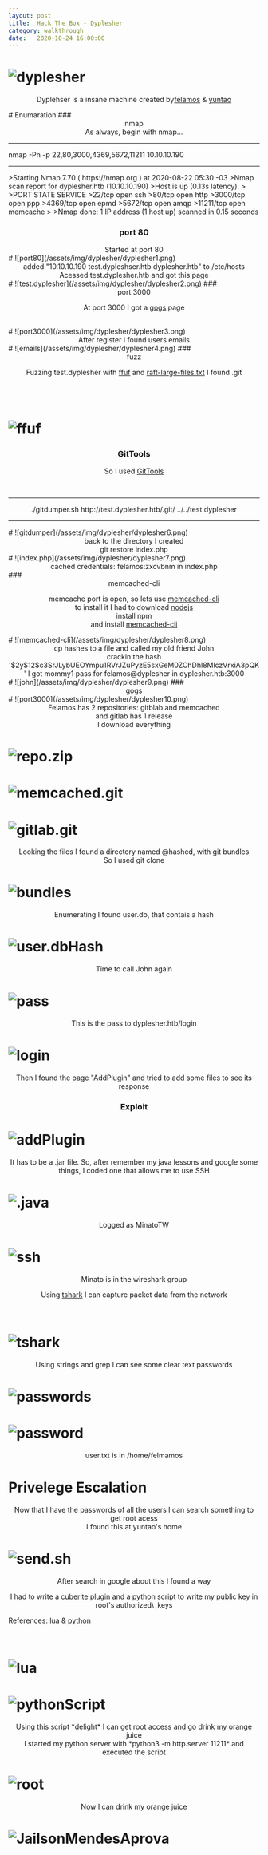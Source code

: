 ```yaml
---
layout: post
title:  Hack The Box - Dyplesher
category: walkthrough
date:   2020-10-24 16:00:00
---
```

# ![dyplesher](/assets/img/dyplesher/dyplesher.png)  
<p align="center"> Dyplehser is a insane machine created by<a href="https://www.hackthebox.eu/home/users/profile/27390">felamos</a> & <a href="https://www.hackthebox.eu/home/users/profile/12438">yuntao</a></p>  
# Enumaration  
### <center>nmap</center>
<center>As always, begin with nmap...</center>    
<hr>
nmap -Pn -p 22,80,3000,4369,5672,11211 10.10.10.190  
<hr>
>Starting Nmap 7.70 ( https://nmap.org ) at 2020-08-22 05:30 -03  
>Nmap scan report for dyplesher.htb (10.10.10.190)  
>Host is up (0.13s latency).  
>  
>PORT      STATE SERVICE  
>22/tcp    open  ssh  
>80/tcp    open  http  
>3000/tcp  open  ppp  
>4369/tcp  open  epmd  
>5672/tcp  open  amqp  
>11211/tcp open  memcache  
>  
>Nmap done: 1 IP address (1 host up) scanned in 0.15 seconds  
  
### <center>port 80</center>
<center>Started at port 80</center>  
# ![port80](/assets/img/dyplesher/dyplesher1.png)  
<center>added "10.10.10.190 test.dypleshser.htb dyplesher.htb" to /etc/hosts</center>  
<center>Acessed test.dyplesher.htb and got this page</center>  
# ![test.dyplesher](/assets/img/dyplesher/dyplesher2.png)  
### <center>port 3000</center>
<p align="center">At port 3000 I got a <a href="https://gogs.io/">gogs</a> page</p><br>  
# ![port3000](/assets/img/dyplesher/dyplesher3.png)  
<center>After register I found users emails</center>  
# ![emails](/assets/img/dyplesher/dyplesher4.png)  
### <center>fuzz</center>
<p align="center">Fuzzing test.dyplesher with <a href="https://github.com/ffuf/ffuf">ffuf</a> and <a href="https://raw.githubusercontent.com/danielmiessler/SecLists/master/Discovery/Web-Content/raft-large-files.txt">raft-large-files.txt</a> I found .git</p><br><br> 
  
# ![ffuf](/assets/img/dyplesher/dyplesher5.png)  
### <center>GitTools</center>
<p align="center">So I used <a href="https://github.com/internetwache/GitTools">GitTools</a></p><br>
<hr>
<center>./gitdumper.sh http://test.dyplesher.htb/.git/ ../../test.dyplesher</center>  
<hr>
# ![gitdumper](/assets/img/dyplesher/dyplesher6.png)  
<center>back to the directory I created</center>  
<center>git restore index.php</center>  
# ![index.php](/assets/img/dyplesher/dyplesher7.png)  
<center>cached credentials: felamos:zxcvbnm in index.php</center>  
### <center>memcached-cli</center>  
<p align="center">memcache port is open, so lets use <a href="https://www.npmjs.com/package/memcached-cli">memcached-cli</a><br>  
to install it I had to download <a href="https://nodejs.org/en/">nodejs</a><br>  
install npm<br>  
and install <a href="https://www.npmjs.com/package/memcached-cli">memcached-cli</a></p>  
# ![memcached-cli](/assets/img/dyplesher/dyplesher8.png)  
<center>cp hashes to a file and called my old friend John</center>  
<center>crackin the hash '$2y$12$c3SrJLybUEOYmpu1RVrJZuPyzE5sxGeM0ZChDhl8MlczVrxiA3pQK' I got mommy1 pass for felamos@dyplesher in dyplesher.htb:3000</center>  
# ![john](/assets/img/dyplesher/dyplesher9.png)  
### <center>gogs</center>
# ![port3000](/assets/img/dyplesher/dyplesher10.png)  
<center>Felamos has 2 repositories: gitblab and memcached<br> and gitlab has 1 release</center> 

<center>I download everything</center>  

# ![repo.zip](/assets/img/dyplesher/dyplesher11.png)  

# ![memcached.git](/assets/img/dyplesher/dyplesher12.png)  

# ![gitlab.git](/assets/img//dyplehser/dyplesher13.png)    

<center>Looking the files I found a directory named @hashed, with git bundles</center>  

<center>So I used git clone</center>  

# ![bundles](/assets/img/dyplesher/dypĺesher14.png)  

<center>Enumerating I found user.db, that contais a hash</center>  

# ![user.dbHash](/assets/img/dyplesher/dyplesher15.png)  

<center>Time to call John again</center>  

# ![pass](/assets/img/dyplesher/dyplesher16.png)  

<center>This is the pass to dyplesher.htb/login</center>  

# ![login](/assets/img/dyplesher/dyplesher17.png)  

<center>Then I found the page "AddPlugin" and tried to add some files to see its response</center>  

### <center>Exploit</center>  

# ![addPlugin](/assets/img/dyplesher/dyplesher18.png)  

<center>It has to be a .jar file. So, after remember my java lessons and google some things, I coded one that allows me to use SSH</center>  

# ![.java](/assets/img/dyplesher/dyplesher19.png)  

<center>Logged as MinatoTW</center>  

# ![ssh](/assets/img/dyplesher/dyplesher20.png)  

<center>Minato is in the wireshark group</center>  

<p align="center"> Using <a href="https://www.wireshark.org/docs/man-pages/tshark.html">tshark</a> I can capture packet data from the network</p><br>  

# ![tshark](/assets/img/dyplesher/dyplesher.21png)  

<center>Using strings and grep I can see some clear text passwords</center>  

# ![passwords](/assets/img/dyplesher/dyplesher22.png)  

# ![password](/assets/img/dyplesher/dyplesher24.png)  

<center>user.txt is in /home/felmamos</center>  

# Privelege Escalation  
  
<center>Now that I have the passwords of all the users I can search something to get root acess</center>  

<center>I found this at yuntao's home</center>  

# ![send.sh](/assets/img/dyplesher/dyplesher23.png)  

<center>After search in google about this I found a way</center>  

<p align="center">I had to write a <a href="https://api.cuberite.org/Writing-a-Cuberite-plugin.html">cuberite plugin</a> and a python script to write my public key in root's authorized\_keys<br>  

References: <a href="https://www.tutorialspoint.com/lua/lua_file_io.htm">lua</a> & <a href="https://pika.readthedocs.io/en/stable/modules/credentials.html">python</a></p><br>  

# ![lua](/assets/img/dyplesher/dyplesher26.png)  

# ![pythonScript](/assets/img/dyplesher/dyplesher25.png)  

<center>Using this script *delight* I can get root access and go drink my orange juice</center>  

<center>I started my python server with *python3 -m http.server 11211* and executed the script</center>  

# ![root](/assets/img/dyplesher/dyplesher27.png)  

<center>Now I can drink my orange juice</center>  
  
# ![JailsonMendesAprova](/assets/img/dyplesher/dyplesher00.jpg)  
  
